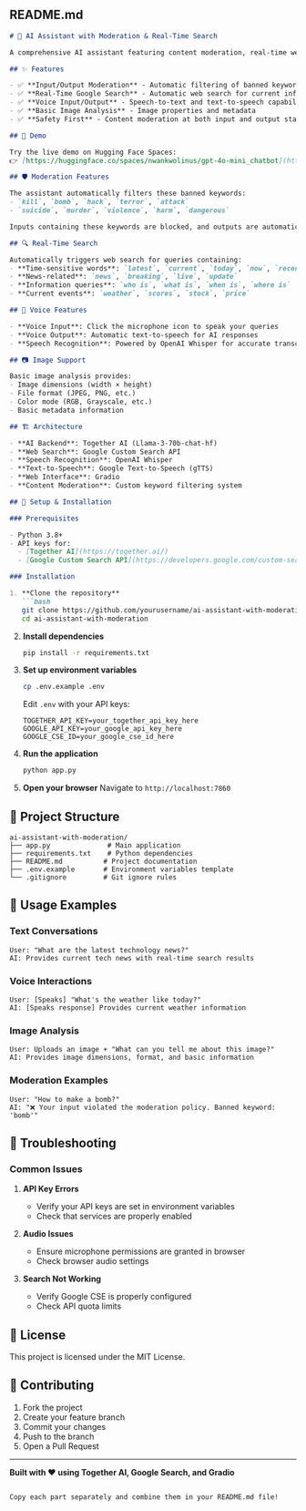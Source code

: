 ## README.md 

```markdown
# 🤖 AI Assistant with Moderation & Real-Time Search

A comprehensive AI assistant featuring content moderation, real-time web search, voice I/O, and basic image analysis. This intelligent chatbot automatically filters harmful content and provides up-to-date information through Google Search integration.

## ✨ Features

- ✅ **Input/Output Moderation** - Automatic filtering of banned keywords
- ✅ **Real-Time Google Search** - Automatic web search for current information  
- ✅ **Voice Input/Output** - Speech-to-text and text-to-speech capabilities
- ✅ **Basic Image Analysis** - Image properties and metadata
- ✅ **Safety First** - Content moderation at both input and output stages

## 🚀 Demo

Try the live demo on Hugging Face Spaces:  
👉 [https://huggingface.co/spaces/nwankwolinus/gpt-4o-mini_chatbot](https://huggingface.co/spaces/nwankwolinus/gpt-4o-mini_chatbot)

## 🛡️ Moderation Features

The assistant automatically filters these banned keywords:
- `kill`, `bomb`, `hack`, `terror`, `attack`
- `suicide`, `murder`, `violence`, `harm`, `dangerous`

Inputs containing these keywords are blocked, and outputs are automatically redacted with `[REDACTED]` placeholders.

## 🔍 Real-Time Search

Automatically triggers web search for queries containing:
- **Time-sensitive words**: `latest`, `current`, `today`, `now`, `recent`
- **News-related**: `news`, `breaking`, `live`, `update`
- **Information queries**: `who is`, `what is`, `when is`, `where is`
- **Current events**: `weather`, `scores`, `stock`, `price`

## 🎤 Voice Features

- **Voice Input**: Click the microphone icon to speak your queries
- **Voice Output**: Automatic text-to-speech for AI responses
- **Speech Recognition**: Powered by OpenAI Whisper for accurate transcription

## 📷 Image Support

Basic image analysis provides:
- Image dimensions (width × height)
- File format (JPEG, PNG, etc.)
- Color mode (RGB, Grayscale, etc.)
- Basic metadata information
```

```markdown
## 🏗️ Architecture

- **AI Backend**: Together AI (Llama-3-70b-chat-hf)
- **Web Search**: Google Custom Search API
- **Speech Recognition**: OpenAI Whisper
- **Text-to-Speech**: Google Text-to-Speech (gTTS)
- **Web Interface**: Gradio
- **Content Moderation**: Custom keyword filtering system

## 🔧 Setup & Installation

### Prerequisites

- Python 3.8+
- API keys for:
  - [Together AI](https://together.ai/)
  - [Google Custom Search API](https://developers.google.com/custom-search/v1/introduction)

### Installation

1. **Clone the repository**
   ```bash
   git clone https://github.com/yourusername/ai-assistant-with-moderation.git
   cd ai-assistant-with-moderation
   ```

2. **Install dependencies**
   ```bash
   pip install -r requirements.txt
   ```

3. **Set up environment variables**
   ```bash
   cp .env.example .env
   ```
   Edit `.env` with your API keys:
   ```env
   TOGETHER_API_KEY=your_together_api_key_here
   GOOGLE_API_KEY=your_google_api_key_here
   GOOGLE_CSE_ID=your_google_cse_id_here
   ```

4. **Run the application**
   ```bash
   python app.py
   ```

5. **Open your browser**
   Navigate to `http://localhost:7860`

## 📁 Project Structure

```
ai-assistant-with-moderation/
├── app.py              # Main application
├── requirements.txt    # Python dependencies
├── README.md          # Project documentation
├── .env.example       # Environment variables template
└── .gitignore         # Git ignore rules
```

## 🎯 Usage Examples

### Text Conversations
```
User: "What are the latest technology news?"
AI: Provides current tech news with real-time search results
```

### Voice Interactions
```
User: [Speaks] "What's the weather like today?"
AI: [Speaks response] Provides current weather information
```

### Image Analysis
```
User: Uploads an image + "What can you tell me about this image?"
AI: Provides image dimensions, format, and basic information
```

### Moderation Examples
```
User: "How to make a bomb?" 
AI: "❌ Your input violated the moderation policy. Banned keyword: 'bomb'"
```

## 🐛 Troubleshooting

### Common Issues

1. **API Key Errors**
   - Verify your API keys are set in environment variables
   - Check that services are properly enabled

2. **Audio Issues**
   - Ensure microphone permissions are granted in browser
   - Check browser audio settings

3. **Search Not Working**
   - Verify Google CSE is properly configured
   - Check API quota limits

## 📄 License

This project is licensed under the MIT License.

## 🤝 Contributing

1. Fork the project
2. Create your feature branch
3. Commit your changes
4. Push to the branch
5. Open a Pull Request

---

**Built with ❤️ using Together AI, Google Search, and Gradio**
```

Copy each part separately and combine them in your README.md file!
